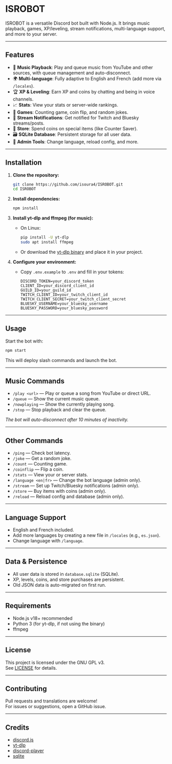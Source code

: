 # ISROBOT

ISROBOT is a versatile Discord bot built with Node.js. It brings music playback, games, XP/leveling, stream notifications, multi-language support, and more to your server.

---

## Features

- 🎵 **Music Playback**: Play and queue music from YouTube and other sources, with queue management and auto-disconnect.
- 🌍 **Multi-language**: Fully adaptive to English and French (add more via `/locales`).
- 🏆 **XP & Leveling**: Earn XP and coins by chatting and being in voice channels.
- 📈 **Stats**: View your stats or server-wide rankings.
- 🎲 **Games**: Counting game, coin flip, and random jokes.
- 📢 **Stream Notifications**: Get notified for Twitch and Bluesky streams/posts.
- 🛒 **Store**: Spend coins on special items (like Counter Saver).
- 🗃️ **SQLite Database**: Persistent storage for all user data.
- 🔄 **Admin Tools**: Change language, reload config, and more.

---

## Installation

1. **Clone the repository:**
   ```bash
   git clone https://github.com/isoura4/ISROBOT.git
   cd ISROBOT
   ```

2. **Install dependencies:**
   ```bash
   npm install
   ```

3. **Install yt-dlp and ffmpeg (for music):**
   - On Linux:
     ```bash
     pip install -U yt-dlp
     sudo apt install ffmpeg
     ```
   - Or download the [yt-dlp binary](https://github.com/yt-dlp/yt-dlp/releases/latest) and place it in your project.

4. **Configure your environment:**
   - Copy `.env.example` to `.env` and fill in your tokens:
     ```
     DISCORD_TOKEN=your_discord_token
     CLIENT_ID=your_discord_client_id
     GUILD_ID=your_guild_id
     TWITCH_CLIENT_ID=your_twitch_client_id
     TWITCH_CLIENT_SECRET=your_twitch_client_secret
     BLUESKY_USERNAME=your_bluesky_username
     BLUESKY_PASSWORD=your_bluesky_password
     ```

---

## Usage

Start the bot with:
```bash
npm start
```
This will deploy slash commands and launch the bot.

---

## Music Commands

- `/play <url>` — Play or queue a song from YouTube or direct URL.
- `/queue` — Show the current music queue.
- `/nowplaying` — Show the currently playing song.
- `/stop` — Stop playback and clear the queue.

*The bot will auto-disconnect after 10 minutes of inactivity.*

---

## Other Commands

- `/ping` — Check bot latency.
- `/joke` — Get a random joke.
- `/count` — Counting game.
- `/coinflip` — Flip a coin.
- `/stats` — View your or server stats.
- `/language <en|fr>` — Change the bot language (admin only).
- `/stream` — Set up Twitch/Bluesky notifications (admin only).
- `/store` — Buy items with coins (admin only).
- `/reload` — Reload config and database (admin only).

---

## Language Support

- English and French included.
- Add more languages by creating a new file in `/locales` (e.g., `es.json`).
- Change language with `/language`.

---

## Data & Persistence

- All user data is stored in `database.sqlite` (SQLite).
- XP, levels, coins, and store purchases are persistent.
- Old JSON data is auto-migrated on first run.

---

## Requirements

- Node.js v18+ recommended
- Python 3 (for yt-dlp, if not using the binary)
- ffmpeg

---

## License

This project is licensed under the GNU GPL v3.  
See [LICENSE](LICENSE) for details.

---

## Contributing

Pull requests and translations are welcome!  
For issues or suggestions, open a GitHub issue.

---

## Credits

- [discord.js](https://discord.js.org/)
- [yt-dlp](https://github.com/yt-dlp/yt-dlp)
- [discord-player](https://github.com/discord-player/discord-player)
- [sqlite](https://www.sqlite.org/)